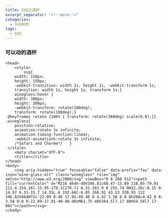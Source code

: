 ```yaml
---
title: SVG之酒杯
excerpt_separator: "<!--more-->"
categories: 
  - SVG制作
tags:
  - SVG
---
```

### 可以动的酒杯
<!--more-->
<section class="page__content" itemprop="text">


	<head>
		<style>
			svg{
        width: 150px;
        height: 150px;
        -webkit-transition: width 1s, height 1s, -webkit-transform 1s;
        transition: width 1s, height 1s, transform 1s;}
        wineglass:hover {
        width: 300px;
        height: 300px;
        -webkit-transform: rotate(180deg);
        transform: rotate(180deg);}
     @keyframes rotate {100% { transform: rotate(360deg) scale(0.8);}}
	.wineglass{
		position:relative;  
        animation:rotate 3s infinite;  
        animation-timing-function:linear;  
        -webkit-animationh:rotate 3s infinite;  
        /*Safari and Chorme*/  	}
     </style>
		<meta charset="UTF-8">
		<title></title>
	</head>
	<body>
		<svg aria-hidden="true" focusable="false" data-prefix="fas" data-icon="wine-glass-alt" class="wineglass" role="img" xmlns="http://www.w3.org/2000/svg" viewBox="0 0 288 512"><path fill="currentColor" d="M216 464h-40V346.81c68.47-15.89 118.05-79.91 111.4-154.16l-15.95-178.1C270.71 6.31 263.9 0 255.74 0H32.26c-8.15 0-14.97 6.31-15.7 14.55L.6 192.66C-6.05 266.91 43.53 330.93 112 346.82V464H72c-22.09 0-40 17.91-40 40 0 4.42 3.58 8 8 8h208c4.42 0 8-3.58 8-8 0-22.09-17.91-40-40-40zM61.75 48h164.5l7.17 80H54.58l7.17-80z"></path></svg>
	</body>
